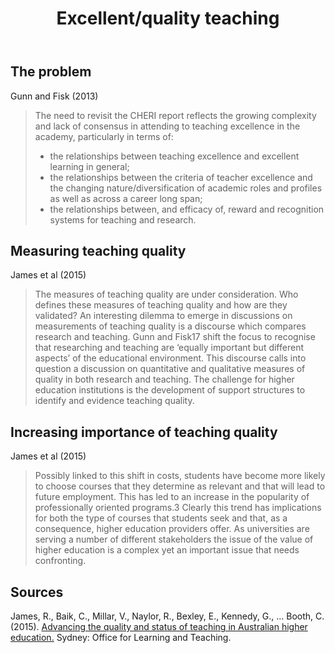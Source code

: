 ﻿---
title: Excellent/quality teaching
---
## The problem

Gunn and Fisk (2013)
> The need to revisit the CHERI report reflects the growing complexity and lack of consensus in attending to teaching excellence in the academy, particularly in terms of:
> - the relationships between teaching excellence and excellent learning in general;
> - the relationships between the criteria of teacher excellence and the changing nature/diversification of academic roles and profiles as well as across a career long span;
> - the relationships between, and efficacy of, reward and recognition systems for teaching and research.

## Measuring teaching quality

James et al (2015)
> The measures of teaching quality are under consideration. Who defines these measures of teaching quality and how are they validated? An interesting dilemma to emerge in discussions on measurements of teaching quality is a discourse which compares research and teaching. Gunn and Fisk17 shift the focus to recognise that researching and teaching are ‘equally important but different aspects’ of the educational environment. This discourse calls into question a discussion on quantitative and qualitative measures of quality in both research and teaching. The challenge for higher education institutions is the development of support structures to identify and evidence teaching quality.

## Increasing importance of teaching quality

James et al (2015)
> Possibly linked to this shift in costs, students have become more likely to choose courses that they determine as relevant and that will lead to future employment. This has led to an increase in the popularity of professionally oriented programs.3 Clearly this trend has implications for both the type of courses that students seek and that, as a consequence, higher education providers offer.
> As universities are serving a number of different stakeholders the issue of the value of higher education is a complex yet an important issue that needs confronting.

## Sources

James, R., Baik, C., Millar, V., Naylor, R., Bexley, E., Kennedy, G., … Booth, C. (2015). [Advancing the quality and status of teaching in Australian higher education.](http://www.olt.gov.au/resource-academic-workforce-2025) Sydney: Office for Learning and Teaching.